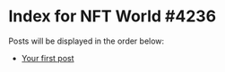 # Index for NFT World #4236
Posts will be displayed in the order below:

- [Your first post](./001-first.md)

